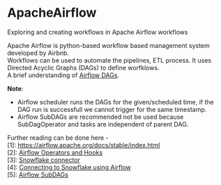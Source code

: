 # ApacheAirflow
Exploring and creating workflows in Apache Airflow workflows

Apache Airflow is python-based workflow based management system developed by Airbnb.<br>
Workflows can be used to automate the pipelines, ETL process. It uses Directed Acyclic Graphs (DAGs) to define worfklows.<br>
A brief understanding of [Airflow DAGs](https://www.astronomer.io/guides/dags/).

**Note**:<br>
* Airflow scheduler runs the DAGs for the given/scheduled time, if the DAG run is successfull we cannot trigger for the same timestamp.
* Airflow SubDAGs are recommended not be used because SubDagOperator and tasks are independent of parent DAG.

Further reading can be done here - <br>
[1]: https://airflow.apache.org/docs/stable/index.html <br>
[2]: [Airflow Operators and Hooks](https://github.com/lowks/Airflow/blob/master/docs/tutorial.rst) <br>
[3]: [Snowflake connector](https://docs.snowflake.net/manuals/user-guide/python-connector.html) <br>
[4]: [Connecting to Snowflake using Airflow](https://itnext.io/connect-apache-airflow-to-snowflake-data-warehouse-37936a9edfa1) <br>
[5]: [Airflow SubDAGs](https://www.astronomer.io/guides/subdags/)
